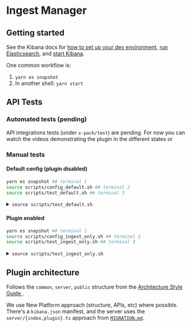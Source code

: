 # Ingest Manager

## Getting started
See the Kibana docs for [how to set up your dev environment](https://github.com/elastic/kibana/blob/master/CONTRIBUTING.md#setting-up-your-development-environment), [run Elasticsearch](https://github.com/elastic/kibana/blob/master/CONTRIBUTING.md#running-elasticsearch), and [start Kibana](https://github.com/elastic/kibana/blob/master/CONTRIBUTING.md#running-kibana).

One common workflow is:

 1. `yarn es snapshot`
 1. In another shell: `yarn start`

## API Tests
### Automated tests (pending)
API integrations tests (under `x-pack/test`) are pending. For now you can watch the videos demonstrating the plugin in the different states or 

### Manual tests
#### Default config (plugin disabled)

```bash
yarn es snapshot ## terminal 1
source scripts/config_default.sh ## terminal 2
source scripts/test_default.sh ## terminal 3
```
<details>
<summary><code>source scripts/test_default.sh</code></summary>

```bash
SHOULD 404 on get agent configs
{"statusCode":404,"error":"Not Found","message":"Not Found"}

SHOULD 404 on create agent config
{"statusCode":404,"error":"Not Found","message":"Not Found"}

SHOULD 404 on get datasources
{"statusCode":404,"error":"Not Found","message":"Not Found"}

SHOULD 404 on create datasource
{"statusCode":404,"error":"Not Found","message":"Not Found"}

SHOULD 404 on EPM package api
{"statusCode":404,"error":"Not Found","message":"Not Found"}
```
</details>

#### Plugin enabled

```bash
yarn es snapshot ## terminal 1
source scripts/config_ingest_only.sh ## terminal 2
source scripts/test_ingest_only.sh ## terminal 3
```

<details><summary><code>source scripts/test_ingest_only.sh</code></summary>

```bash
SHOULD get agent configs
{"items":[],"total":0,"page":1,"perPage":20,"success":true}

SHOULD create agent config
{"item":{"id":"16e83710-4867-11ea-8196-2d1d992542fe","name":"NAME","description":"DESCRIPTION","namespace":"NAMESPACE","updated_on":"2020-02-05T22:30:19.137Z","updated_by":"system"},"success":true}

SHOULD have new agent config
{"items":[{"id":"16e83710-4867-11ea-8196-2d1d992542fe","name":"NAME","description":"DESCRIPTION","namespace":"NAMESPACE","updated_on":"2020-02-05T22:30:19.137Z","updated_by":"system"}],"total":1,"page":1,"perPage":20,"success":true}

SHOULD get datasources
{"items":[],"total":0,"page":1,"perPage":20,"success":true}

SHOULD create datasource
{"item":{"id":"177b0130-4867-11ea-8196-2d1d992542fe","name":"name string","agent_config_id":"some id string","package":{"name":"endpoint","version":"1.0.1","description":"Description about Endpoint package","title":"Endpoint Security","assets":[{"id":"string","type":"index-template"}]},"streams":[{"input":{"type":"etc","config":{"paths":"/var/log/*.log"},"ingest_pipelines":["string"],"index_template":"string","ilm_policy":"string","fields":[{}]},"config":{"metricsets":["container","cpu"]},"output_id":"default","processors":["string"]}],"read_alias":"string"},"success":true}

SHOULD 404 from EPM package api
{"statusCode":404,"error":"Not Found","message":"Not Found"}
```
</details>

## Plugin architecture
Follows the `common`, `server`, `public` structure from the [Architecture Style Guide
](https://github.com/elastic/kibana/blob/master/style_guides/architecture_style_guide.md#file-and-folder-structure).

We use New Platform approach (structure, APIs, etc) where possible. There's a `kibana.json` manifest, and the server uses the `server/{index,plugin}.ts` approach from [`MIGRATION.md`](https://github.com/elastic/kibana/blob/master/src/core/MIGRATION.md#architecture). 
